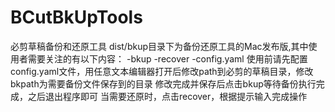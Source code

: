# BCutBkUpTools
 必剪草稿备份和还原工具
 dist/bkup目录下为备份还原工具的Mac发布版,其中使用者需要关注的有以下内容：
 -bkup
 -recover
 -config.yaml
 使用前请先配置config.yaml文件，用任意文本编辑器打开后修改path到必剪的草稿目录，修改bkpath为需要备份文件保存到的目录
 修改完成并保存后点击bkup等待备份执行完成，之后退出程序即可
 当需要还原时，点击recover，根据提示输入完成操作
